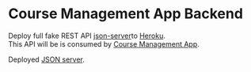 # Course Management App Backend
Deploy full fake REST API <a href="https://github.com/typicode/json-server">json-server</a>to <a href="https://www.heroku.com/">Heroku</a>.<br/>
This API will be is consumed by <a href="https://github.com/moustapharamadan/course-management-app">Course Management App</a>.

Deployed <a href="https://course-management-app-backend.herokuapp.com/">JSON server</a>.
